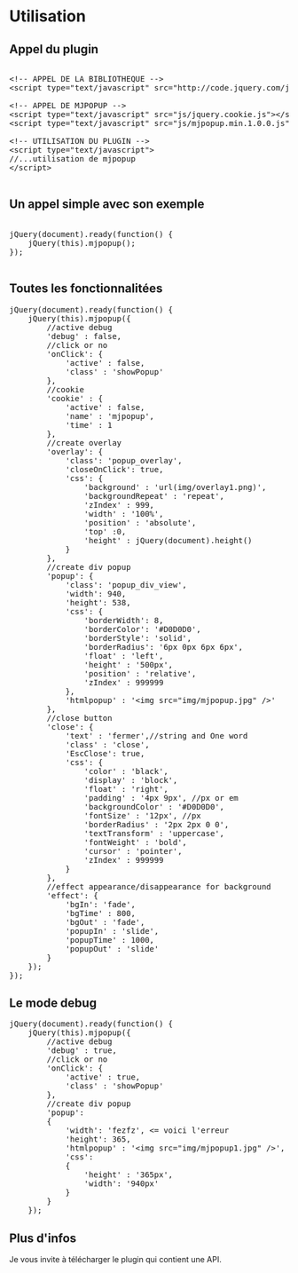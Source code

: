 Utilisation
===========

<h2>Appel du plugin</h2>

<pre>			
&lt;!-- APPEL DE LA BIBLIOTHEQUE --&gt;
&lt;script type="text/javascript" src="http://code.jquery.com/jquery-1.8.3.min.js"&gt;&lt;/script&gt;

&lt;!-- APPEL DE MJPOPUP --&gt;
&lt;script type="text/javascript" src="js/jquery.cookie.js"&gt;&lt;/script&gt;
&lt;script type="text/javascript" src="js/mjpopup.min.1.0.0.js"&gt;&lt;/script&gt;

&lt;!-- UTILISATION DU PLUGIN --&gt;
&lt;script type="text/javascript">
//...utilisation de mjpopup
&lt;/script&gt;

</pre>

<h2>Un appel simple avec son exemple</h2>

<pre>
			
jQuery(document).ready(function() {
	jQuery(this).mjpopup();
});

</pre>

<h2>Toutes les fonctionnalitées</h2>

<pre>
jQuery(document).ready(function() {
	jQuery(this).mjpopup({
		//active debug
		'debug' : false,
		//click or no
		'onClick': {
			'active' : false,
			'class' : 'showPopup'
		},
		//cookie
		'cookie' : {
			'active' : false,
			'name' : 'mjpopup',
			'time' : 1
	  	},
		//create overlay
		'overlay': {
			'class': 'popup_overlay',
			'closeOnClick': true,
			'css': {
				'background' : 'url(img/overlay1.png)',
				'backgroundRepeat' : 'repeat',
				'zIndex' : 999,
				'width' : '100%',
				'position' : 'absolute',
				'top' :0,
				'height' : jQuery(document).height()
			}
		},
		//create div popup
		'popup': {
			'class': 'popup_div_view',
			'width': 940,
			'height': 538,
			'css': {
				'borderWidth': 8,
				'borderColor': '#D0D0D0',
				'borderStyle': 'solid',
				'borderRadius': '6px 0px 6px 6px',
				'float' : 'left',
				'height' : '500px',
				'position' : 'relative',
				'zIndex' : 999999
			},
			'htmlpopup' : '&lt;img src="img/mjpopup.jpg" /&gt;'
		},
		//close button
		'close': {
			'text' : 'fermer',//string and One word
			'class' : 'close',
			'EscClose': true,
			'css': {
				'color' : 'black',
				'display' : 'block',
				'float' : 'right',
				'padding' : '4px 9px', //px or em
				'backgroundColor' : '#D0D0D0',
				'fontSize' : '12px', //px
				'borderRadius' : '2px 2px 0 0',
				'textTransform' : 'uppercase',
				'fontWeight' : 'bold',
				'cursor' : 'pointer',
				'zIndex' : 999999
			}
		},
		//effect appearance/disappearance for background
		'effect': {
			'bgIn': 'fade',
			'bgTime' : 800,
			'bgOut' : 'fade',
			'popupIn' : 'slide',
			'popupTime' : 1000,
			'popupOut' : 'slide'
		}
	});
});
</pre>
<h2>Le mode debug</h2>

<pre>
jQuery(document).ready(function() {
	jQuery(this).mjpopup({
		//active debug
		'debug' : true,
		//click or no
		'onClick': {
			'active' : true,
			'class' : 'showPopup'
		},
		//create div popup
		'popup': 
		{
			'width': 'fezfz', &lt;= voici l'erreur
			'height': 365,
			'htmlpopup' : '&lt;img src="img/mjpopup1.jpg" /&gt;',
			'css':
			{
				'height' : '365px',
				'width': '940px'
			}
		}
	});
</pre>

<h2>Plus d'infos</h2>

<p>Je vous invite à télécharger le plugin qui contient une API.</p>
